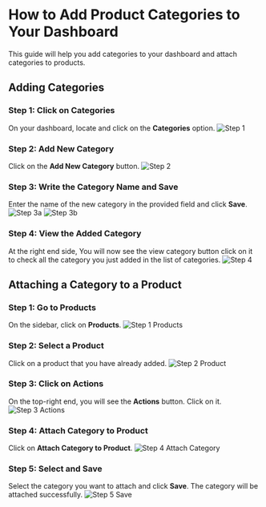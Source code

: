 

# How to Add Product Categories to Your Dashboard

This guide will help you add categories to your dashboard and attach categories to products.

## Adding Categories

### Step 1: Click on Categories
On your dashboard, locate and click on the **Categories** option.
![Step 1](/img/category/category.png)

### Step 2: Add New Category
Click on the **Add New Category** button.
![Step 2](/img/category/addcategory.png)

### Step 3: Write the Category Name and Save
Enter the name of the new category in the provided field and click **Save**.
![Step 3a](/img/category/savecategory.png)
![Step 3b](/img/category/checkcategory.png)

### Step 4: View the Added Category
At the right end side, You will now see the view category button click on it to check all the category you just added in the list of categories.
![Step 4](/img/category/viewallcategory.png)

## Attaching a Category to a Product

### Step 1: Go to Products
On the sidebar, click on **Products**.
![Step 1 Products](/img/category/viewproducts.png)

### Step 2: Select a Product
Click on a product that you have already added.
![Step 2 Product](/img/category/selectproduct.png)

### Step 3: Click on Actions
On the top-right end, you will see the **Actions** button. Click on it.
![Step 3 Actions](/img/category/attachcategory.png)

### Step 4: Attach Category to Product
Click on **Attach Category to Product**.
![Step 4 Attach Category](/img/category/attachcategorymodal.png)

### Step 5: Select and Save
Select the category you want to attach and click **Save**. The category will be attached successfully.
![Step 5 Save](/img/category/attachcategorymodal.png)
